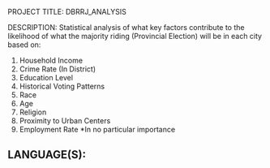 PROJECT TITLE: DBRRJ_ANALYSIS

DESCRIPTION: Statistical analysis of what key factors contribute to the likelihood of what the 
	     majority riding (Provincial Election) will be in each city based on:

1) Household Income
2) Crime Rate (In District)
3) Education Level
4) Historical Voting Patterns
5) Race
6) Age
7) Religion
8) Proximity to Urban Centers
9) Employment Rate
*In no particular importance

LANGUAGE(S):
- 